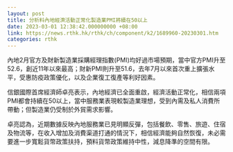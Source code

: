 ```yaml
---
layout: post
title: 分析料內地經濟活動正常化製造業PMI將續在50以上
date: 2023-03-01 12:38:42.000000000 +08:00
link: https://news.rthk.hk/rthk/ch/component/k2/1689960-20230301.htm
categories: rthk
---
```


內地2月官方及財新製造業採購經理指數(PMI)均好過市場預期，當中官方PMI升至52.6，創近11年以來最高；財新PMI則升至51.6，去年7月以來首次重上擴張水平，受惠防疫政策優化，以及企業復工復產等利好因素。

信銀國際首席經濟師卓亮表示，內地經濟已全面重啟，經濟活動正常化，相信兩項PMI都會持續在50以上，當中服務業表現較製造業理想，受到內需及私人消費所帶動；但製造業仍受制於外貿需求影響。

卓亮認為，近期數據反映內地服務業已見明顯反彈，包括餐飲、零售、旅遊、住宿及物流等，在收入增加及消費渠道打通的情況下，相信經濟能夠自然恢復，未必需要進一步寬鬆貨幣政策扶持，預料貨幣政策維持中性，減息降準的空間有限。

